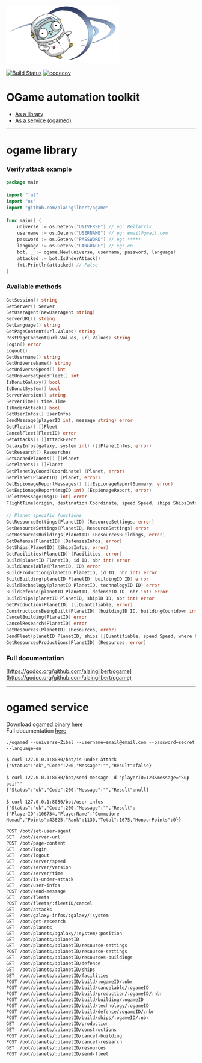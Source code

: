 <img src="./logo.png" width="300" />

[![Build Status](https://travis-ci.org/alaingilbert/ogame.svg?branch=master)](https://travis-ci.org/alaingilbert/ogame) [![codecov](https://codecov.io/gh/alaingilbert/ogame/branch/master/graph/badge.svg)](https://codecov.io/gh/alaingilbert/ogame)

# OGame automation toolkit

- [As a library](#ogame-library)
- [As a service (ogamed)](#ogamed-service)

---

# ogame library

### Verify attack example

```go
package main

import "fmt"
import "os"
import "github.com/alaingilbert/ogame"

func main() {
	universe := os.Getenv("UNIVERSE") // eg: Bellatrix
	username := os.Getenv("USERNAME") // eg: email@gmail.com
	password := os.Getenv("PASSWORD") // eg: *****
	language := os.Getenv("LANGUAGE") // eg: en
	bot, _ := ogame.New(universe, username, password, language)
	attacked := bot.IsUnderAttack()
	fmt.Println(attacked) // False
}
```

### Available methods

```go
GetSession() string
GetServer() Server
SetUserAgent(newUserAgent string)
ServerURL() string
GetLanguage() string
GetPageContent(url.Values) string
PostPageContent(url.Values, url.Values) string
Login() error
Logout()
GetUsername() string
GetUniverseName() string
GetUniverseSpeed() int
GetUniverseSpeedFleet() int
IsDonutGalaxy() bool
IsDonutSystem() bool
ServerVersion() string
ServerTime() time.Time
IsUnderAttack() bool
GetUserInfos() UserInfos
SendMessage(playerID int, message string) error
GetFleets() []Fleet
CancelFleet(FleetID) error
GetAttacks() []AttackEvent
GalaxyInfos(galaxy, system int) ([]PlanetInfos, error)
GetResearch() Researches
GetCachedPlanets() []Planet
GetPlanets() []Planet
GetPlanetByCoord(Coordinate) (Planet, error)
GetPlanet(PlanetID) (Planet, error)
GetEspionageReportMessages() ([]EspionageReportSummary, error)
GetEspionageReport(msgID int) (EspionageReport, error)
DeleteMessage(msgID int) error
FlightTime(origin, destination Coordinate, speed Speed, ships ShipsInfos) (secs, fuel int)

// Planet specific functions
GetResourceSettings(PlanetID) (ResourceSettings, error)
SetResourceSettings(PlanetID, ResourceSettings) error
GetResourcesBuildings(PlanetID) (ResourcesBuildings, error)
GetDefense(PlanetID) (DefensesInfos, error)
GetShips(PlanetID) (ShipsInfos, error)
GetFacilities(PlanetID) (Facilities, error)
Build(planetID PlanetID, id ID, nbr int) error
BuildCancelable(PlanetID, ID) error
BuildProduction(planetID PlanetID, id ID, nbr int) error
BuildBuilding(planetID PlanetID, buildingID ID) error
BuildTechnology(planetID PlanetID, technologyID ID) error
BuildDefense(planetID PlanetID, defenseID ID, nbr int) error
BuildShips(planetID PlanetID, shipID ID, nbr int) error
GetProduction(PlanetID) ([]Quantifiable, error)
ConstructionsBeingBuilt(PlanetID) (buildingID ID, buildingCountdown int, researchID ID, researchCountdown int)
CancelBuilding(PlanetID) error
CancelResearch(PlanetID) error
GetResources(PlanetID) (Resources, error)
SendFleet(planetID PlanetID, ships []Quantifiable, speed Speed, where Coordinate, mission MissionID, resources Resources) (FleetID, error)
GetResourcesProductions(PlanetID) (Resources, error)
```

### Full documentation

[https://godoc.org/github.com/alaingilbert/ogame](https://godoc.org/github.com/alaingilbert/ogame)

---

# ogamed service

Download [ogamed binary here](https://github.com/alaingilbert/ogame/releases)  
Full documentation [here](https://github.com/alaingilbert/ogame/wiki/ogamed-full-documentation)

```
./ogamed --universe=Zibal --username=email@email.com --password=secret --language=en
```

```
$ curl 127.0.0.1:8080/bot/is-under-attack
{"Status":"ok","Code":200,"Message":"","Result":false}

$ curl 127.0.0.1:8080/bot/send-message -d 'playerID=123&message="Sup boi!"'
{"Status":"ok","Code":200,"Message":"","Result":null}

$ curl 127.0.0.1:8080/bot/user-infos
{"Status":"ok","Code":200,"Message":"","Result":{"PlayerID":106734,"PlayerName":"Commodore Nomad","Points":43825,"Rank":1130,"Total":1675,"HonourPoints":0}}
```

```
POST /bot/set-user-agent
GET  /bot/server-url
POST /bot/page-content
GET  /bot/login
GET  /bot/logout
GET  /bot/server/speed
GET  /bot/server/version
GET  /bot/server/time
GET  /bot/is-under-attack
GET  /bot/user-infos
POST /bot/send-message
GET  /bot/fleets
POST /bot/fleets/:fleetID/cancel
GET  /bot/attacks
GET  /bot/galaxy-infos/:galaxy/:system
GET  /bot/get-research
GET  /bot/planets
GET  /bot/planets/:galaxy/:system/:position
GET  /bot/planets/:planetID
GET  /bot/planets/:planetID/resource-settings
POST /bot/planets/:planetID/resource-settings
GET  /bot/planets/:planetID/resources-buildings
GET  /bot/planets/:planetID/defence
GET  /bot/planets/:planetID/ships
GET  /bot/planets/:planetID/facilities
POST /bot/planets/:planetID/build/:ogameID/:nbr
POST /bot/planets/:planetID/build/cancelable/:ogameID
POST /bot/planets/:planetID/build/production/:ogameID/:nbr
POST /bot/planets/:planetID/build/building/:ogameID
POST /bot/planets/:planetID/build/technology/:ogameID
POST /bot/planets/:planetID/build/defence/:ogameID/:nbr
POST /bot/planets/:planetID/build/ships/:ogameID/:nbr
GET  /bot/planets/:planetID/production
GET  /bot/planets/:planetID/constructions
POST /bot/planets/:planetID/cancel-building
POST /bot/planets/:planetID/cancel-research
GET  /bot/planets/:planetID/resources
POST /bot/planets/:planetID/send-fleet
```
